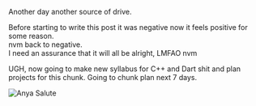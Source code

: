Another day another source of drive.

Before starting to write this post it was negative now it feels positive for some reason.  
nvm back to negative.  
I need an assurance that it will all be alright, LMFAO nvm 

UGH, now going to make new syllabus for C++ and Dart shit and plan projects for this chunk.
Going to chunk plan next 7 days.

<img src="https://static.zerochan.net/Anya.Forger.full.3678344.jpg" alt="Anya Salute"  class="heightToFit"/>